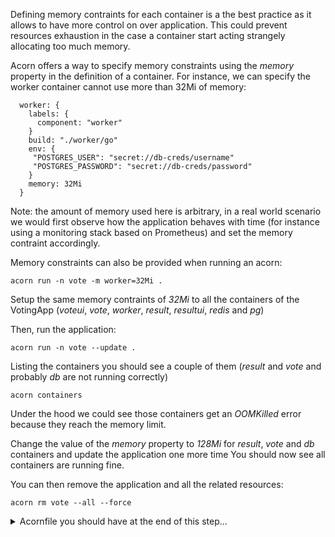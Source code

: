 Defining memory contraints for each container is a the best practice as it allows to have more control on over application. This could prevent resources exhaustion in the case a container start acting strangely allocating too much memory.

Acorn offers a way to specify memory constraints using the *memory* property in the definition of a container. For instance, we can specify the worker container cannot use more than 32Mi of memory:

```
  worker: {
    labels: {
      component: "worker"
    }
    build: "./worker/go"
    env: {
     "POSTGRES_USER": "secret://db-creds/username"
     "POSTGRES_PASSWORD": "secret://db-creds/password"
    }
    memory: 32Mi
  }
```

Note: the amount of memory used here is arbitrary, in a real world scenario we would first observe how the application behaves with time (for instance using a monitoring stack based on Prometheus) and set the memory contraint accordingly.

Memory constraints can also be provided when running an acorn:

```
acorn run -n vote -m worker=32Mi .
```

Setup the same memory contraints of *32Mi* to all the containers of the VotingApp (*voteui*, *vote*, *worker*, *result*, *resultui*, *redis* and *pg*)

Then, run the application:

```
acorn run -n vote --update .
```

Listing the containers you should see a couple of them (*result* and *vote* and probably *db* are not running correctly)

```
acorn containers
```

Under the hood we could see those containers get an *OOMKilled* error because they reach the memory limit.

Change the value of the *memory* property to *128Mi* for *result*, *vote* and *db* containers and update the application one more time You should now see all containers are running fine.

You can then remove the application and all the related resources:

```
acorn rm vote --all --force
```

<details>
  <summary markdown="span">Acornfile you should have at the end of this step...</summary>
```
labels: {
    application: "votingapp"
}

args: {
    replicas: 3
}

profiles: {
    dev: {
        replicas: 1
    }
    test: {
        replicas: 2
    }
}

containers: {

  voteui: {
    labels: {
      component: "voteui"
    }
    if args.dev {
      dirs: "/usr/share/nginx/html": "./vote-ui"
    }
    build: {
      context: "./vote-ui"
    }
    ports: publish : "80/http"
    scale: args.replicas
    memory: 32Mi
  }

  vote: {
    labels: {
      component: "vote"
    }
    build: {
      target: std.ifelse(args.dev, "dev", "production")
      context: "./vote"
    }
    if args.dev {
      dirs: {
          "/app": "./vote"
      }
    }
    ports: "5000/http"
    memory: 128Mi
  }
  
  redis: {
    labels: {
      component: "redis"
    }
    image: "redis:7.0.5-alpine3.16"
    ports: "6379/tcp"
    dirs: {
      if !args.dev {
        "/data": "volume://redis"
      }
    }
    memory: 32Mi
  }

  worker: {
    labels: {
      component: "worker"
    }
    build: "./worker/go"
    env: {
     "POSTGRES_USER": "secret://db-creds/username"
     "POSTGRES_PASSWORD": "secret://db-creds/password"
    }
    memory: 32Mi
  }

  db: {
    labels: {
      component: "db"
    }
    image: "postgres:15.0-alpine3.16"
    ports: "5432/tcp"
    env: {
      "POSTGRES_USER": "secret://db-creds/username"
      "POSTGRES_PASSWORD": "secret://db-creds/password"
    }
    dirs: {
      if !args.dev {
        "/var/lib/postgresql/data": "volume://db"
      }
    }
    memory: 128Mi
  }

  result: {
    labels: {
      component: "result"
    }
    build: {
      target: std.ifelse(args.dev, "dev", "production")
      context: "./result"
    }
    if args.dev {
      dirs: {
          "/app": "./result"
      }
    }   
    ports: "5000/http"
    env: {
      "POSTGRES_USER": "secret://db-creds/username"
      "POSTGRES_PASSWORD": "secret://db-creds/password"
    }
    memory: 128Mi
  }

  resultui: {
    labels: {
      component: "resultui"
    }
    build: {
      target: std.ifelse(args.dev, "dev", "production")
      context: "./result-ui"
    }
    if args.dev {
      dirs: {
        "/app": "./result-ui"
      }
    } 
    ports: publish : "80/http"
    memory: 32Mi
  }
}

secrets: {
    "db-creds": {
        type: "basic"
        data: {
            username: ""
            password: ""
        }
    }
}

volumes: {
  if !args.dev {
    "db": {
        size: "100M"
    }
    "redis": {
        size: "100M"
    }
  }
}
```
</details>

Note: you can find more information about memory constraints in [the official documentation](https://docs.acorn.io/reference/memory)

[Previous](./labels.md)  
[Next](./projects.md)